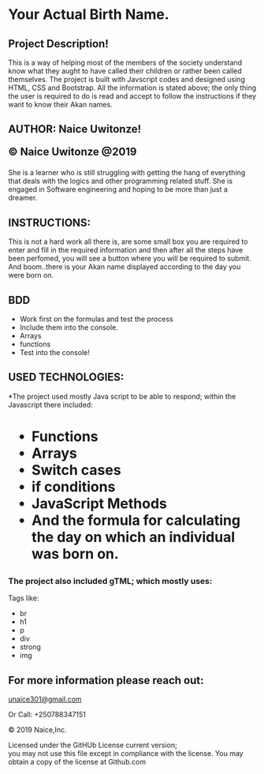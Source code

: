 # Your Actual Birth Name.
## Project Description!
This is a way of helping most of the members of the society understand know what they aught to have called their children or rather been called themselves. The project is built with Javscript codes and designed using HTML, CSS and Bootstrap. All the information is stated above; the only thing the user is required to do is read and accept to follow the instructions if they want to know their Akan names. 

## AUTHOR: Naice Uwitonze!<p>&copy; Naice Uwitonze @2019</p>
She is a learner who is still struggling with getting the hang of everything that deals with the logics and other programming related stuff. She is engaged in Software engineering and hoping to be more than just a dreamer.

## INSTRUCTIONS:
This  is not a hard work all there is, are some small box you are required to enter and fill in the required information and then after all the steps have been perfomed, you will see a button where you will be required to submit. And boom..there is your Akan name displayed according to the day you were born on.

## BDD
* Work first on the formulas and test the process
* Include them into the console.
* Arrays
* functions
* Test into the console!



## USED TECHNOLOGIES:
*The project used mostly Java script to be able to respond; within the Javascript there included: <h1>

* Functions
* Arrays
* Switch cases
* if conditions
* JavaScript Methods
* And the formula for calculating <br>the day on which an individual was born on.


### The project also included gTML; which mostly uses: 


Tags like: 
* br  
* h1
* p    
* div
* strong 
* img

## For more information please reach out:
<p><a href="mailto:unaice301@gmail.com">
              unaice301@gmail.com</a> </p>

<p> Or Call: +250788347151</p>



<p>&copy; 2019 Naice,Inc. </p>

<p>Licensed under the GitHUb License current version;<br> you may not use this file except in compliance with the license. You may obtain a copy of the license at Github.com 



